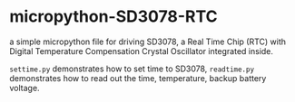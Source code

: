 # micropython-SD3078-RTC
a simple micropython file for driving SD3078, a Real Time Chip (RTC) with Digital Temperature Compensation Crystal Oscillator integrated inside.

`settime.py` demonstrates how to set time to SD3078, `readtime.py` demonstrates how to read out the time, temperature, backup battery voltage.
